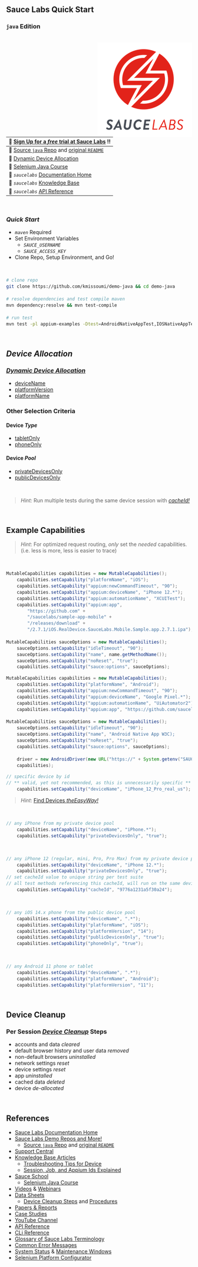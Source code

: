 

## Sauce Labs Quick Start

### `java` Edition

<br>
<img align="right" src="assets/logo_7.png">  



| :rocket: [Sign Up for a _free_ trial at Sauce Labs][00] :bangbang:        |
|:-------------------------------------------------------------------------|
| :page_facing_up: [Source `java` Repo][31] and [original `README`][32]    |
| :page_facing_up: [Dynamic Device Allocation][50]                         |
| :page_facing_up: [Selenium Java Course][40]                              |
| :page_facing_up: _`saucelabs`_ [Documentation Home][10]                  |
| :page_facing_up: _`saucelabs`_ [Knowledge Base][11]                      |
| :page_facing_up: _`saucelabs`_ [API Reference][12]                        |





&nbsp;

### _Quick Start_

- _`maven`_ Required
- Set Environment Variables
  - _`SAUCE_USERNAME`_
  - _`SAUCE_ACCESS_KEY`_
- Clone Repo, Setup Environment, and Go!

&nbsp;

```sh
# clone repo
git clone https://github.com/kmissoumi/demo-java && cd demo-java 

# resolve dependencies and test compile maven 
mvn dependency:resolve && mvn test-compile

# run test
mvn test -pl appium-examples -Dtest=AndroidNativeAppTest,IOSNativeAppTest

```

</br>

## _Device Allocation_

### _[Dynamic Device Allocation][50]_  

- [deviceName][51]
- [platformVersion][52]
- [platformName][53]
  


### Other Selection Criteria

#### Device _Type_

- [tabletOnly][54]
- [phoneOnly][55]

#### Device _Pool_

- [privateDevicesOnly][56]
- [publicDevicesOnly][57]

</br>

 > _Hint:_ Run multiple tests during the same device session with _[cacheId!][58]_

</br>


## Example Capabilities


> _Hint_: For optimized request routing, _only_ set the _needed_ capabilities.  
> (i.e. less is more, less is easier to trace)

</br>

```java
MutableCapabilities capabilities = new MutableCapabilities();
    capabilities.setCapability("platformName", "iOS");
    capabilities.setCapability("appium:newCommandTimeout", "90");
    capabilities.setCapability("appium:deviceName", "iPhone 12.*");
    capabilities.setCapability("appium:automationName", "XCUITest");
    capabilities.setCapability("appium:app",
        "https://github.com" +
        "/saucelabs/sample-app-mobile" +
        "/releases/download" + 
        "/2.7.1/iOS.RealDevice.SauceLabs.Mobile.Sample.app.2.7.1.ipa");

MutableCapabilities sauceOptions = new MutableCapabilities();
    sauceOptions.setCapability("idleTimeout", "90");
    sauceOptions.setCapability("name", name.getMethodName());
    sauceOptions.setCapability("noReset", "true");
    capabilities.setCapability("sauce:options", sauceOptions);
```

```java
MutableCapabilities capabilities = new MutableCapabilities();
    capabilities.setCapability("platformName", "Android");
    capabilities.setCapability("appium:newCommandTimeout", "90");
    capabilities.setCapability("appium:deviceName", "Google Pixel.*");
    capabilities.setCapability("appium:automationName", "UiAutomator2");
    capabilities.setCapability("appium:app", "https://github.com/saucelabs/sample-app-mobile/releases/download/2.7.1/Android.SauceLabs.Mobile.Sample.app.2.7.1.apk");

MutableCapabilities sauceOptions = new MutableCapabilities();
    sauceOptions.setCapability("idleTimeout", "90");
    sauceOptions.setCapability("name", "Android Native App W3C);
    sauceOptions.setCapability("noReset", "true");
    capabilities.setCapability("sauce:options", sauceOptions);

    driver = new AndroidDriver(new URL("https://" + System.getenv("SAUCE_USERNAME") + ":" + System.getenv("SAUCE_ACCESS_KEY") + "@ondemand.us-west-1.saucelabs.com/wd/hub"),
    capabilities);

```


```java
// specific device by id
// ** valid, yet not recommended, as this is unnecessarily specific **
    capabilities.setCapability("deviceName", "iPhone_12_Pro_real_us");
```

> _Hint_: [Find Devices _theEasyWay!_][200]

</br>

```java
// any iPhone from my private device pool
    capabilities.setCapability("deviceName", "iPhone.*");
    capabilities.setCapability("privateDevicesOnly", "true");
```

</br>

```java
// any iPhone 12 (regular, mini, Pro, Pro Max) from my private device pool
    capabilities.setCapability("deviceName", "iPhone 12.*");
    capabilities.setCapability("privateDevicesOnly", "true");
// set cacheId value to unique string per test suite
// all test methods referencing this cacheId, will run on the same device
    capabilities.setCapability("cacheId", "9776a1231a5f30a24");
```

</br>

```java
// any iOS 14.x phone from the public device pool
    capabilities.setCapability("deviceName", ".*");
    capabilities.setCapability("platformName", "iOS");
    capabilities.setCapability("platformVersion", "14");
    capabilities.setCapability("publicDevicesOnly", "true");
    capabilities.setCapability("phoneOnly", "true");
```


</br>

```java
// any Android 11 phone or tablet
    capabilities.setCapability("deviceName", ".*");
    capabilities.setCapability("platformName", "Android");
    capabilities.setCapability("platformVersion", "11");
```

</br>




## Device Cleanup

### Per Session _[Device Cleanup][70]_ Steps

- accounts and data _cleared_
- default browser history and user data _removed_
- non-default browsers _uninstalled_
- network settings _reset_
- device settings _reset_
- app _uninstalled_
- cached data _deleted_
- device _de-allocated_

 </br>


## References

- [Sauce Labs Documentation Home][10]
- [Sauce Labs Demo Repos and More!][30]
  - [Source `java` Repo][31] and [original `README`][32]
- [Support Central][01]
- [Knowledge Base Articles][11]
  - [Troubleshooting Tips for Device][61]
  - [Session, Job, and Appium Ids Explained][62]
- [Sauce School][02]
  - [Selenium Java Course][40]
- [Videos][05] & [Webinars][06]
- [Data Sheets][03]
  - [Device Cleanup Steps][70] and [Procedures][71]
- [Papers & Reports][20]
- [Case Studies][21]
- [YouTube Channel][22]
- [API Reference][12]
- [CLi Reference][13]
- [Glossary of Sauce Labs Terminology][15]
- [Common Error Messages][16]
- [System Status][17] & [Maintenance Windows][18]
- [Selenium Platform Configurator][19]


&nbsp;


[00]: https://saucelabs.com/sign-up
[01]: https://support.saucelabs.com/hc/en-us
[02]: https://training.saucelabs.com
[03]: https://saucelabs.com/resources/data-sheets

[05]: https://saucelabs.com/resources/videos
[06]: https://saucelabs.com/resources/webinars

[10]: https://docs.saucelabs.com
[11]: https://support.saucelabs.com/hc/en-us#knowledge-base
[12]: https://docs.saucelabs.com/dev/api/#accessing-the-apis
[13]: https://docs.saucelabs.com/dev/cli

[15]: https://docs.saucelabs.com/dev/glossary
[16]: https://docs.saucelabs.com/dev/error-messages
[17]: https://status.saucelabs.com
[18]: https://docs.saucelabs.com/dev/data-center-maint
[19]: https://saucelabs.com/platform/platform-configurator#

[20]: https://saucelabs.com/resources/white-papers
[21]: https://saucelabs.com/resources/case-studies
[22]: https://www.youtube.com/user/saucelabs/videos

[30]: https://github.com/saucelabs-training
[31]: https://github.com/saucelabs-training/demo-java
[32]: //README2.md

[40]: https://training.saucelabs.com/SeleniumJava
[41]: https://training.saucelabs.com/seleniumpython

[50]: https://docs.saucelabs.com/mobile-apps/supported-devices/#dynamic-device-allocation
[51]: https://docs.saucelabs.com/dev/test-configuration-options/#devicename
[52]: https://docs.saucelabs.com/dev/test-configuration-options/#platformversion
[53]: https://docs.saucelabs.com/mobile-apps/automated-testing/appium/real-devices/#specifying-the-platformname
[54]: https://docs.saucelabs.com/dev/test-configuration-options/#tabletonly
[55]: https://docs.saucelabs.com/dev/test-configuration-options/#phoneonly
[56]: https://docs.saucelabs.com/dev/test-configuration-options/#privatedevicesonly
[57]: https://docs.saucelabs.com/dev/test-configuration-options/#publicdevicesonly
[58]: https://docs.saucelabs.com/dev/test-configuration-options/#cacheid

[61]: https://support.saucelabs.com/hc/en-us/sections/115000518514-RDC-Mobile-Application-Testing-Tips-and-Troubleshooting
[62]: https://support.saucelabs.com/hc/en-us/articles/360062316954-Session-ID-Job-ID-and-Appium-Session-ID-What-is-the-difference-

[70]: https://docs.saucelabs.com/mobile-apps/supported-devices/#real-device-cleaning
[71]: https://saucelabs.com/assets/19LV8PISelZ5na3uwghC1x/5e2846c6c4c4aed55e97db30a301f2b6/DS__Device_Cleanup_Procedure.pdf

[80]: https://docs.saucelabs.com/testrunner-toolkit/configuration/common-syntax/#mode
    "Test Runner Toolkit Common Syntax"
[81]: https://docs.saucelabs.com/testrunner-toolkit/ide-integrations/vscode
    "Test Runner Toolkit IDE Integration w/ Visual Studio Code"
[82]: https://docs.saucelabs.com/testrunner-toolkit
    "_saucectl_ Docs"
[83]: https://docs.saucelabs.com/testrunner-toolkit/saucectl
    "_saucectl_ CLI Reference"
[84]: https://docs.saucelabs.com/testrunner-toolkit/configuration/espresso
    "_saucectl_ YML Reference"

[200]: https://gist.github.com/kmissoumi/b54d5abc87658e8e30314175be2c61a5
    "Find Device Id, Details, and Availability _theEasyWay!_"

[500]: https://docs.saucelabs.com/visual/e2e-testing/setup
    "Getting Started with Sauce Visual"
[501]: https://github.com/saucelabs-training/demo-java/blob/dff5fd61b8e152efe59e4a8c9e75c644de4e51e0/selenium-junit4-examples/src/test/java/com/saucedemo/SimpleVisualE2ETest.java
 "Basic Visual E2E Test"
[505]: https://docs.saucelabs.com/visual/acct-team-mgmt/
    "Add Teams and Users"

